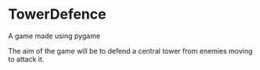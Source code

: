 # TowerDefence
A game made using pygame

The aim of the game will be to defend a central tower from enemies moving to attack it.
